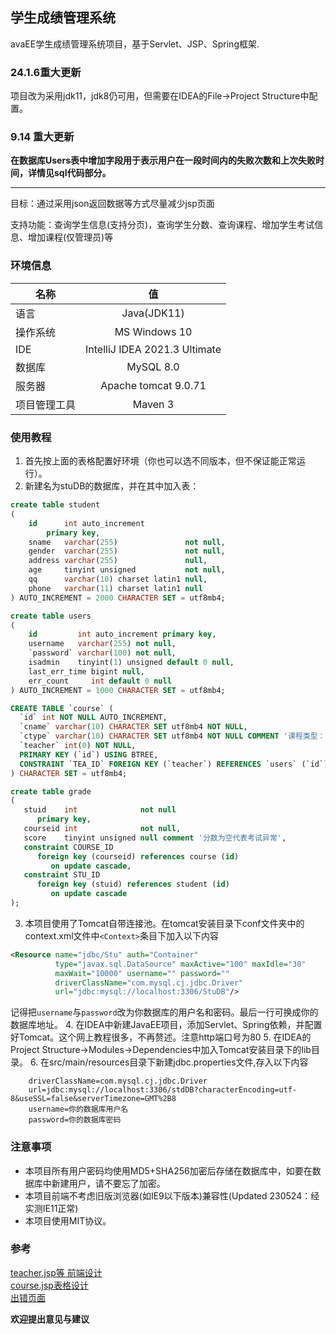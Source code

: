 ## 学生成绩管理系统
avaEE学生成绩管理系统项目，基于Servlet、JSP、Spring框架.
### 24.1.6重大更新
项目改为采用jdk11，jdk8仍可用，但需要在IDEA的File->Project Structure中配置。
### 9.14 重大更新
**在数据库Users表中增加字段用于表示用户在一段时间内的失败次数和上次失败时间，详情见sql代码部分。**
<hr>
目标：通过采用json返回数据等方式尽量减少jsp页面

支持功能：查询学生信息(支持分页)，查询学生分数、查询课程、增加学生考试信息、增加课程(仅管理员)等
### 环境信息
| 名称     |               值               |
|--------|:-----------------------------:|
| 语言     |          Java(JDK11)          |
| 操作系统   |         MS Windows 10         |
| IDE    | IntelliJ IDEA 2021.3 Ultimate |
| 数据库    |           MySQL 8.0           |
| 服务器    |     Apache tomcat 9.0.71      |
| 项目管理工具 |            Maven 3            |

### 使用教程
1. 首先按上面的表格配置好环境（你也可以选不同版本，但不保证能正常运行）。
2. 新建名为stuDB的数据库，并在其中加入表：
```sql
create table student
(
    id      int auto_increment
        primary key,
    sname   varchar(255)               not null,
    gender  varchar(255)               not null,
    address varchar(255)               null,
    age     tinyint unsigned           not null,
    qq      varchar(10) charset latin1 null,
    phone   varchar(11) charset latin1 null
) AUTO_INCREMENT = 2000 CHARACTER SET = utf8mb4;

create table users
(
    id         int auto_increment primary key,
    username   varchar(255) not null,
    `password` varchar(100) not null,
    isadmin    tinyint(1) unsigned default 0 null,
    last_err_time bigint null,
    err_count     int default 0 null
) AUTO_INCREMENT = 1000 CHARACTER SET = utf8mb4;

CREATE TABLE `course` (
  `id` int NOT NULL AUTO_INCREMENT,
  `cname` varchar(10) CHARACTER SET utf8mb4 NOT NULL,
  `ctype` varchar(10) CHARACTER SET utf8mb4 NOT NULL COMMENT '课程类型：公共课、专业基础课、专业课、选修课',
  `teacher` int(0) NOT NULL,
  PRIMARY KEY (`id`) USING BTREE,
  CONSTRAINT `TEA_ID` FOREIGN KEY (`teacher`) REFERENCES `users` (`id`) ON DELETE RESTRICT ON UPDATE CASCADE
) CHARACTER SET = utf8mb4;

create table grade
(
   stuid    int              not null
      primary key,
   courseid int              not null,
   score    tinyint unsigned null comment '分数为空代表考试异常',
   constraint COURSE_ID
      foreign key (courseid) references course (id)
         on update cascade,
   constraint STU_ID
      foreign key (stuid) references student (id)
         on update cascade
);
```
3. 本项目使用了Tomcat自带连接池。在tomcat安装目录下conf文件夹中的context.xml文件中`<Context>`条目下加入以下内容
```xml
<Resource name="jdbc/Stu" auth="Container"  
          type="javax.sql.DataSource" maxActive="100" maxIdle="30"  
          maxWait="10000" username="" password=""  
          driverClassName="com.mysql.cj.jdbc.Driver" 
          url="jdbc:mysql://localhost:3306/StuDB"/>
```
记得把`username`与`password`改为你数据库的用户名和密码。最后一行可换成你的数据库地址。
4. 在IDEA中新建JavaEE项目，添加Servlet、Spring依赖，并配置好Tomcat。这个网上教程很多，不再赘述。注意http端口号为80
5. 在IDEA的Project Structure->Modules->Dependencies中加入Tomcat安装目录下的lib目录。
6. 在src/main/resources目录下新建jdbc.properties文件,存入以下内容
```properties
    driverClassName=com.mysql.cj.jdbc.Driver
    url=jdbc:mysql://localhost:3306/stdDB?characterEncoding=utf-8&useSSL=false&serverTimezone=GMT%2B8
    username=你的数据库用户名
    password=你的数据库密码
   ```
### 注意事项
- 本项目所有用户密码均使用MD5+SHA256加密后存储在数据库中，如要在数据库中新建用户，请不要忘了加密。
- 本项目前端不考虑旧版浏览器(如IE9以下版本)兼容性(Updated 230524：经实测IE11正常)
- 本项目使用MIT协议。

### 参考

[teacher.jsp等 前端设计](https://blog.csdn.net/weixin_58270359/article/details/124413055) <br>
[course.jsp表格设计](https://www.w3school.com.cn/tiy/t.asp?f=css_table_fancy) <br>
[出错页面](https://yz.chsi.com.cn/404) <br>

**欢迎提出意见与建议**